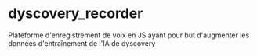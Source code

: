 # dyscovery_recorder
Plateforme d'enregistrement de voix en JS ayant pour but d'augmenter les données d'entraînement de l'IA de dyscovery
